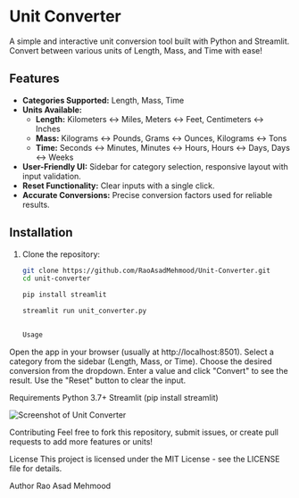 # Unit Converter

A simple and interactive unit conversion tool built with Python and Streamlit. Convert between various units of Length, Mass, and Time with ease!

## Features
- **Categories Supported:** Length, Mass, Time
- **Units Available:**
  - **Length:** Kilometers ↔ Miles, Meters ↔ Feet, Centimeters ↔ Inches
  - **Mass:** Kilograms ↔ Pounds, Grams ↔ Ounces, Kilograms ↔ Tons
  - **Time:** Seconds ↔ Minutes, Minutes ↔ Hours, Hours ↔ Days, Days ↔ Weeks
- **User-Friendly UI:** Sidebar for category selection, responsive layout with input validation.
- **Reset Functionality:** Clear inputs with a single click.
- **Accurate Conversions:** Precise conversion factors used for reliable results.

## Installation
1. Clone the repository:
   ```bash
   git clone https://github.com/RaoAsadMehmood/Unit-Converter.git
   cd unit-converter

   pip install streamlit

   streamlit run unit_converter.py


   Usage
Open the app in your browser (usually at http://localhost:8501).
Select a category from the sidebar (Length, Mass, or Time).
Choose the desired conversion from the dropdown.
Enter a value and click "Convert" to see the result.
Use the "Reset" button to clear the input.


Requirements
Python 3.7+
Streamlit (pip install streamlit)

![Screenshot of Unit Converter](Unit-Converter.jpg)

Contributing
Feel free to fork this repository, submit issues, or create pull requests to add more features or units!

License
This project is licensed under the MIT License - see the LICENSE file for details.

Author
Rao Asad Mehmood